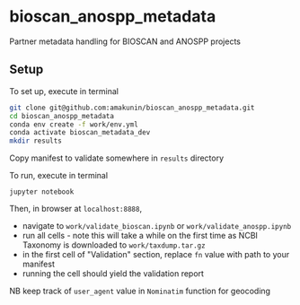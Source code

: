 # bioscan_anospp_metadata

Partner metadata handling for BIOSCAN and ANOSPP projects

## Setup

To set up, execute in terminal

```bash
git clone git@github.com:amakunin/bioscan_anospp_metadata.git
cd bioscan_anospp_metadata
conda env create -f work/env.yml
conda activate bioscan_metadata_dev
mkdir results
```

Copy manifest to validate somewhere in `results` directory

To run, execute in terminal

```
jupyter notebook
```

Then, in browser at `localhost:8888`, 
- navigate to `work/validate_bioscan.ipynb` or `work/validate_anospp.ipynb`
- run all cells - note this will take a while on the first time as NCBI Taxonomy is downloaded to `work/taxdump.tar.gz`
- in the first cell of "Validation" section, replace `fn` value with path to your manifest
- running the cell should yield the validation report 

NB keep track of `user_agent` value in `Nominatim` function for geocoding
